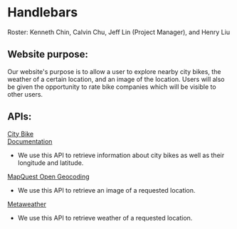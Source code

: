 # Handlebars
Roster: Kenneth Chin, Calvin Chu, Jeff Lin (Project Manager), and Henry Liu

## Website purpose:
Our website's purpose is to allow a user to explore nearby city bikes, the weather of a certain location, and an image of the location. Users will also be given the opportunity to rate bike companies which will be visible to other users.

## APIs:
[City Bike](http://api.citybik.es/v2/networks)   
[Documentation](http://api.citybik.es/v2/#filter)
- We use this API to retrieve information about city bikes as well as their longitude and latitude.

[MapQuest Open Geocoding](https://developer.mapquest.com/documentation/open/geocoding-api/)
- We use this API to retrieve an image of a requested location.  

[Metaweather](https://www.metaweather.com/api/)
- We use this API to retrieve weather of a requested location.
